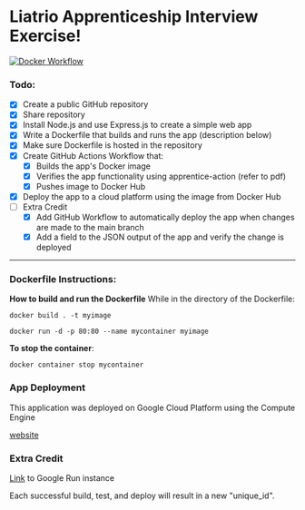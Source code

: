 # Liatrio Apprenticeship Interview Exercise!

[![Docker Workflow](https://github.com/nsshaddox/interview-exercise/actions/workflows/docker.yml/badge.svg)](https://github.com/nsshaddox/interview-exercise/actions/workflows/docker.yml)

### Todo: 
- [x] Create a public GitHub repository
- [x] Share repository
- [x] Install Node.js and use Express.js to create a simple web app
- [x] Write a Dockerfile that builds and runs the app (description below)
- [x] Make sure Dockerfile is hosted in the repository
- [x] Create GitHub Actions Workflow that:
   - [x] Builds the app's Docker image
   - [x] Verifies the app functionality using apprentice-action (refer to pdf)
   - [x] Pushes image to Docker Hub
- [x] Deploy the app to a cloud platform using the image from Docker Hub
- [ ] Extra Credit
   - [x] Add GitHub Workflow to automatically deploy the app when changes are made to the main branch
   - [x] Add a field to the JSON output of the app and verify the change is deployed

***

### Dockerfile Instructions:

**How to build and run the Dockerfile**
While in the directory of the Dockerfile:

`docker build . -t myimage`

`docker run -d -p 80:80 --name mycontainer myimage`

**To stop the container**:

`docker container stop mycontainer`

### App Deployment
This application was deployed on Google Cloud Platform using the Compute Engine

[website](http://35.209.218.67 "35.209.218.67")


### Extra Credit

[Link](https://liatrio-apprenticeship-brpy3wxz7a-uc.a.run.app/) to Google Run instance

Each successful build, test, and deploy will result in a new "unique_id".


